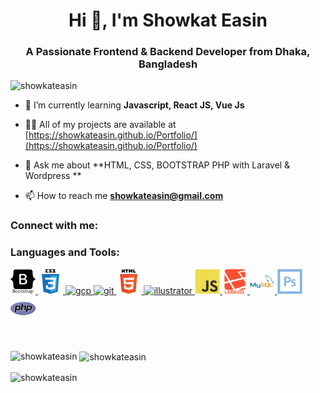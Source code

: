 <h1 align="center">Hi 👋, I'm Showkat Easin</h1>
<h3 align="center">A Passionate Frontend & Backend Developer from Dhaka, Bangladesh</h3>

<p align="left"> <img src="https://komarev.com/ghpvc/?username=showkateasin&label=Profile%20views&color=0e75b6&style=plastic" alt="showkateasin" /> </p>

- 🌱 I’m currently learning **Javascript, React JS, Vue Js**

- 👨‍💻 All of my projects are available at [https://showkateasin.github.io/Portfolio/](https://showkateasin.github.io/Portfolio/)

- 💬 Ask me about **HTML, CSS, BOOTSTRAP PHP with Laravel & Wordpress **

- 📫 How to reach me **showkateasin@gmail.com**

<h3 align="left">Connect with me:</h3>
<p align="left">
</p>

<h3 align="left">Languages and Tools:</h3>
<p align="left"> <a href="https://getbootstrap.com" target="_blank" rel="noreferrer"> <img src="https://raw.githubusercontent.com/devicons/devicon/master/icons/bootstrap/bootstrap-plain-wordmark.svg" alt="bootstrap" width="40" height="40"/> </a> <a href="https://www.w3schools.com/css/" target="_blank" rel="noreferrer"> <img src="https://raw.githubusercontent.com/devicons/devicon/master/icons/css3/css3-original-wordmark.svg" alt="css3" width="40" height="40"/> </a> <a href="https://cloud.google.com" target="_blank" rel="noreferrer"> <img src="https://www.vectorlogo.zone/logos/google_cloud/google_cloud-icon.svg" alt="gcp" width="40" height="40"/> </a> <a href="https://git-scm.com/" target="_blank" rel="noreferrer"> <img src="https://www.vectorlogo.zone/logos/git-scm/git-scm-icon.svg" alt="git" width="40" height="40"/> </a> <a href="https://www.w3.org/html/" target="_blank" rel="noreferrer"> <img src="https://raw.githubusercontent.com/devicons/devicon/master/icons/html5/html5-original-wordmark.svg" alt="html5" width="40" height="40"/> </a> <a href="https://www.adobe.com/in/products/illustrator.html" target="_blank" rel="noreferrer"> <img src="https://www.vectorlogo.zone/logos/adobe_illustrator/adobe_illustrator-icon.svg" alt="illustrator" width="40" height="40"/> </a> <a href="https://developer.mozilla.org/en-US/docs/Web/JavaScript" target="_blank" rel="noreferrer"> <img src="https://raw.githubusercontent.com/devicons/devicon/master/icons/javascript/javascript-original.svg" alt="javascript" width="40" height="40"/> </a> <a href="https://laravel.com/" target="_blank" rel="noreferrer"> <img src="https://raw.githubusercontent.com/devicons/devicon/master/icons/laravel/laravel-plain-wordmark.svg" alt="laravel" width="40" height="40"/> </a> <a href="https://www.mysql.com/" target="_blank" rel="noreferrer"> <img src="https://raw.githubusercontent.com/devicons/devicon/master/icons/mysql/mysql-original-wordmark.svg" alt="mysql" width="40" height="40"/> </a> <a href="https://www.photoshop.com/en" target="_blank" rel="noreferrer"> <img src="https://raw.githubusercontent.com/devicons/devicon/master/icons/photoshop/photoshop-line.svg" alt="photoshop" width="40" height="40"/> </a> <a href="https://www.php.net" target="_blank" rel="noreferrer"> <img src="https://raw.githubusercontent.com/devicons/devicon/master/icons/php/php-original.svg" alt="php" width="40" height="40"/> </a> </p> </br>

<p><img align="left" src="https://github-readme-stats.vercel.app/api/top-langs?username=showkateasin&show_icons=true&theme=dark&locale=en&layout=compact" alt="showkateasin" /></p>

<p>&nbsp;<img align="center" src="https://github-readme-stats.vercel.app/api?username=showkateasin&show_icons=true&theme=dark&locale=en" alt="showkateasin" /></p>

<p><img align="center" src="https://github-readme-streak-stats.herokuapp.com/?user=showkateasin&theme=dark" alt="showkateasin" /></p>
